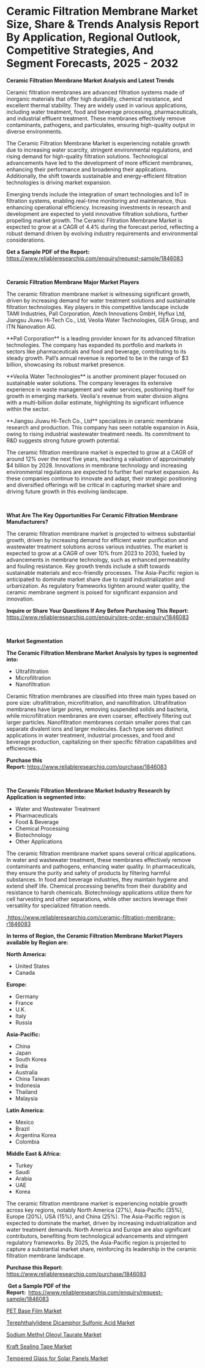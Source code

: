 <p><h1>Ceramic Filtration Membrane Market Size, Share & Trends Analysis Report By Application, Regional Outlook, Competitive Strategies, And Segment Forecasts, 2025 - 2032</h1></p><p><strong>Ceramic Filtration Membrane Market Analysis and Latest Trends</strong></p>
<p><p>Ceramic filtration membranes are advanced filtration systems made of inorganic materials that offer high durability, chemical resistance, and excellent thermal stability. They are widely used in various applications, including water treatment, food and beverage processing, pharmaceuticals, and industrial effluent treatment. These membranes effectively remove contaminants, pathogens, and particulates, ensuring high-quality output in diverse environments.</p><p>The Ceramic Filtration Membrane Market is experiencing notable growth due to increasing water scarcity, stringent environmental regulations, and rising demand for high-quality filtration solutions. Technological advancements have led to the development of more efficient membranes, enhancing their performance and broadening their applications. Additionally, the shift towards sustainable and energy-efficient filtration technologies is driving market expansion.</p><p>Emerging trends include the integration of smart technologies and IoT in filtration systems, enabling real-time monitoring and maintenance, thus enhancing operational efficiency. Increasing investments in research and development are expected to yield innovative filtration solutions, further propelling market growth. The Ceramic Filtration Membrane Market is expected to grow at a CAGR of 4.4% during the forecast period, reflecting a robust demand driven by evolving industry requirements and environmental considerations.</p></p>
<p><strong>Get a Sample PDF of the Report:&nbsp;</strong> <a href="https://www.reliableresearchiq.com/enquiry/request-sample/1846083?utm_campaign=1129&utm_medium=2&utm_source=Github&utm_content=ia&utm_term=02042025&utm_id=ceramic-filtration-membrane">https://www.reliableresearchiq.com/enquiry/request-sample/1846083</a></p>
<p>&nbsp;</p>
<p><strong>Ceramic Filtration Membrane Major Market Players</strong></p>
<p><p>The ceramic filtration membrane market is witnessing significant growth, driven by increasing demand for water treatment solutions and sustainable filtration technologies. Key players in this competitive landscape include TAMI Industries, Pall Corporation, Atech Innovations GmbH, Hyflux Ltd, Jiangsu Jiuwu Hi-Tech Co., Ltd, Veolia Water Technologies, GEA Group, and ITN Nanovation AG.</p><p>**Pall Corporation** is a leading provider known for its advanced filtration technologies. The company has expanded its portfolio and markets in sectors like pharmaceuticals and food and beverage, contributing to its steady growth. Pall’s annual revenue is reported to be in the range of $3 billion, showcasing its robust market presence.</p><p>**Veolia Water Technologies** is another prominent player focused on sustainable water solutions. The company leverages its extensive experience in waste management and water services, positioning itself for growth in emerging markets. Veolia's revenue from water division aligns with a multi-billion dollar estimate, highlighting its significant influence within the sector.</p><p>**Jiangsu Jiuwu Hi-Tech Co., Ltd** specializes in ceramic membrane research and production. This company has seen notable expansion in Asia, owing to rising industrial wastewater treatment needs. Its commitment to R&D suggests strong future growth potential.</p><p>The ceramic filtration membrane market is expected to grow at a CAGR of around 12% over the next five years, reaching a valuation of approximately $4 billion by 2028. Innovations in membrane technology and increasing environmental regulations are expected to further fuel market expansion. As these companies continue to innovate and adapt, their strategic positioning and diversified offerings will be critical in capturing market share and driving future growth in this evolving landscape.</p></p>
<p>&nbsp;</p>
<p><strong>What Are The Key Opportunities For Ceramic Filtration Membrane Manufacturers?</strong></p>
<p><p>The ceramic filtration membrane market is projected to witness substantial growth, driven by increasing demand for efficient water purification and wastewater treatment solutions across various industries. The market is expected to grow at a CAGR of over 10% from 2023 to 2030, fueled by advancements in membrane technology, such as enhanced permeability and fouling resistance. Key growth trends include a shift towards sustainable materials and eco-friendly processes. The Asia-Pacific region is anticipated to dominate market share due to rapid industrialization and urbanization. As regulatory frameworks tighten around water quality, the ceramic membrane segment is poised for significant expansion and innovation.</p></p>
<p><strong>Inquire or Share Your Questions If Any Before Purchasing This Report:</strong> <a href="https://www.reliableresearchiq.com/enquiry/pre-order-enquiry/1846083?utm_campaign=1129&utm_medium=2&utm_source=Github&utm_content=ia&utm_term=02042025&utm_id=ceramic-filtration-membrane">https://www.reliableresearchiq.com/enquiry/pre-order-enquiry/1846083</a></p>
<p>&nbsp;</p>
<p><strong>Market Segmentation</strong></p>
<p><strong>The Ceramic Filtration Membrane Market Analysis by types is segmented into:</strong></p>
<p><ul><li>Ultrafiltration</li><li>Microfiltration</li><li>Nanofiltration</li></ul></p>
<p><p>Ceramic filtration membranes are classified into three main types based on pore size: ultrafiltration, microfiltration, and nanofiltration. Ultrafiltration membranes have larger pores, removing suspended solids and bacteria, while microfiltration membranes are even coarser, effectively filtering out larger particles. Nanofiltration membranes contain smaller pores that can separate divalent ions and larger molecules. Each type serves distinct applications in water treatment, industrial processes, and food and beverage production, capitalizing on their specific filtration capabilities and efficiencies.</p></p>
<p><strong>Purchase this Report:&nbsp;</strong><a href="https://www.reliableresearchiq.com/purchase/1846083?utm_campaign=1129&utm_medium=2&utm_source=Github&utm_content=ia&utm_term=02042025&utm_id=ceramic-filtration-membrane">https://www.reliableresearchiq.com/purchase/1846083</a></p>
<p>&nbsp;</p>
<p><strong>The Ceramic Filtration Membrane Market Industry Research by Application is segmented into:</strong></p>
<p><ul><li>Water and Wastewater Treatment</li><li>Pharmaceuticals</li><li>Food & Beverage</li><li>Chemical Processing</li><li>Biotechnology</li><li>Other Applications</li></ul></p>
<p><p>The ceramic filtration membrane market spans several critical applications. In water and wastewater treatment, these membranes effectively remove contaminants and pathogens, enhancing water quality. In pharmaceuticals, they ensure the purity and safety of products by filtering harmful substances. In food and beverage industries, they maintain hygiene and extend shelf life. Chemical processing benefits from their durability and resistance to harsh chemicals. Biotechnology applications utilize them for cell harvesting and other separations, while other sectors leverage their versatility for specialized filtration needs.</p></p>
<p><a href="https://www.reliableresearchiq.com/ceramic-filtration-membrane-r1846083?utm_campaign=1129&utm_medium=2&utm_source=Github&utm_content=ia&utm_term=02042025&utm_id=ceramic-filtration-membrane">&nbsp;https://www.reliableresearchiq.com/ceramic-filtration-membrane-r1846083</a></p>
<p><strong>In terms of Region, the Ceramic Filtration Membrane Market Players available by Region are:</strong></p>
<p>
    <p> <strong> North America: </strong>
        <ul>
            <li>United States</li>
            <li>Canada</li>
        </ul>
        </p> 
    <p> <strong> Europe: </strong>
        <ul>
            <li>Germany</li>
            <li>France</li>
            <li>U.K.</li>
            <li>Italy</li>
            <li>Russia</li>
        </ul>
        </p> 
    <p> <strong> Asia-Pacific: </strong>
        <ul>
            <li>China</li>
            <li>Japan</li>
            <li>South Korea</li>
            <li>India</li>
            <li>Australia</li>
            <li>China Taiwan</li>
            <li>Indonesia</li>
            <li>Thailand</li>
            <li>Malaysia</li>
        </ul>
        </p> 
    <p> <strong> Latin America: </strong>
        <ul>
            <li>Mexico</li>
            <li>Brazil</li>
            <li>Argentina Korea</li>
            <li>Colombia</li>
        </ul>
        </p> 
    <p> <strong> Middle East & Africa: </strong>
        <ul>
            <li>Turkey</li>
            <li>Saudi</li>
            <li>Arabia</li>
            <li>UAE</li>
            <li>Korea</li>
        </ul>
    </p>
    </p>
<p><p>The ceramic filtration membrane market is experiencing notable growth across key regions, notably North America (27%), Asia-Pacific (35%), Europe (20%), USA (15%), and China (25%). The Asia-Pacific region is expected to dominate the market, driven by increasing industrialization and water treatment demands. North America and Europe are also significant contributors, benefiting from technological advancements and stringent regulatory frameworks. By 2025, the Asia-Pacific region is projected to capture a substantial market share, reinforcing its leadership in the ceramic filtration membrane landscape.</p></p>
<p><strong>Purchase this Report: </strong><a href="https://www.reliableresearchiq.com/purchase/1846083?utm_campaign=1129&utm_medium=2&utm_source=Github&utm_content=ia&utm_term=02042025&utm_id=ceramic-filtration-membrane">https://www.reliableresearchiq.com/purchase/1846083</a></p>
<p>&nbsp;<strong>Get a Sample PDF of the Report:&nbsp;&nbsp;</strong><a href="https://www.reliableresearchiq.com/enquiry/request-sample/1846083?utm_campaign=1129&utm_medium=2&utm_source=Github&utm_content=ia&utm_term=02042025&utm_id=ceramic-filtration-membrane">https://www.reliableresearchiq.com/enquiry/request-sample/1846083</a></p>
<p><strong></strong></p>
<p><p><a href="https://github.com/brinnoifon/Market-Research-Report-List-1/blob/main/pet-base-film-market.md?utm_campaign=1129&utm_medium=2&utm_source=Github&utm_content=ia&utm_term=02042025&utm_id=ceramic-filtration-membrane">PET Base Film Market</a></p><p><a href="https://github.com/sulvantomppa/Market-Research-Report-List-1/blob/main/terephthalylidene-dicamphor-sulfonic-acid-market.md?utm_campaign=1129&utm_medium=2&utm_source=Github&utm_content=ia&utm_term=02042025&utm_id=ceramic-filtration-membrane">Terephthalylidene Dicamphor Sulfonic Acid Market</a></p><p><a href="https://github.com/snapetylerho/Market-Research-Report-List-1/blob/main/sodium-methyl-oleoyl-taurate-market.md?utm_campaign=1129&utm_medium=2&utm_source=Github&utm_content=ia&utm_term=02042025&utm_id=ceramic-filtration-membrane">Sodium Methyl Oleoyl Taurate Market</a></p><p><a href="https://github.com/trenkkwasek84/Market-Research-Report-List-1/blob/main/kraft-sealing-tape-market.md?utm_campaign=1129&utm_medium=2&utm_source=Github&utm_content=ia&utm_term=02042025&utm_id=ceramic-filtration-membrane">Kraft Sealing Tape Market</a></p><p><a href="https://github.com/rjaibiagha/Market-Research-Report-List-1/blob/main/tempered-glass-for-solar-panels-market.md?utm_campaign=1129&utm_medium=2&utm_source=Github&utm_content=ia&utm_term=02042025&utm_id=ceramic-filtration-membrane">Tempered Glass for Solar Panels Market</a></p></p>